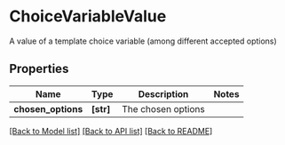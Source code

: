 # ChoiceVariableValue

A value of a template choice variable (among different accepted options)

## Properties
Name | Type | Description | Notes
------------ | ------------- | ------------- | -------------
**chosen_options** | **[str]** | The chosen options | 

[[Back to Model list]](../README.md#documentation-for-models) [[Back to API list]](../README.md#documentation-for-api-endpoints) [[Back to README]](../README.md)


